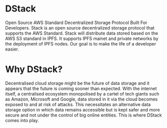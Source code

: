 # DStack
Open Source AWS Standard Decentralized Storage Protocol Built For Developers.
Stack is an open source decentralized storage protocol that supports the AWS Standard. Stack will distribute data stored based on the AWS S3 standard in IPFS. It supports IPFS mainet and private networks by the deployment of IPFS nodes. Our goal is to make the life of a developer easier.

# Why DStack?
Decentralised cloud storage might be the future of data storage and it appears that the future is coming sooner than expected. With the internet itself, a centralised ecosystem monopolised by a cartel of tech giants such as Amazon, Microsoft and Google, data stored in it via the cloud becomes exposed to and at risk of attacks. This necessitates an alternative data storage option in which data remains accessible but is kept safer and more secure and not under the control of big online entities. This is where DStack comes into play.

